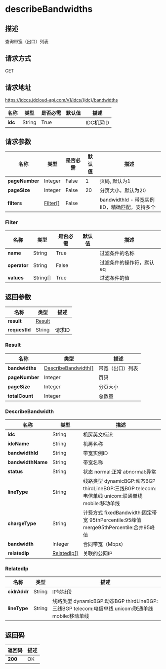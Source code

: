 # describeBandwidths


## 描述
查询带宽（出口）列表

## 请求方式
GET

## 请求地址
https://jdccs.jdcloud-api.com/v1/idcs/{idc}/bandwidths

|名称|类型|是否必需|默认值|描述|
|---|---|---|---|---|
|**idc**|String|True| |IDC机房ID|

## 请求参数
|名称|类型|是否必需|默认值|描述|
|---|---|---|---|---|
|**pageNumber**|Integer|False|1|页码, 默认为1|
|**pageSize**|Integer|False|20|分页大小，默认为20|
|**filters**|[Filter[]](describebandwidths#filter)|False| |bandwidthId - 带宽实例IID，精确匹配，支持多个<br>|

### <div id="filter">Filter</div>
|名称|类型|是否必需|默认值|描述|
|---|---|---|---|---|
|**name**|String|True| |过滤条件的名称|
|**operator**|String|False| |过滤条件的操作符，默认eq|
|**values**|String[]|True| |过滤条件的值|

## 返回参数
|名称|类型|描述|
|---|---|---|
|**result**|[Result](describebandwidths#result)| |
|**requestId**|String|请求ID|

### <div id="result">Result</div>
|名称|类型|描述|
|---|---|---|
|**bandwidths**|[DescribeBandwidth[]](describebandwidths#describebandwidth)|带宽（出口）列表|
|**pageNumber**|Integer|页码|
|**pageSize**|Integer|分页大小|
|**totalCount**|Integer|总数量|
### <div id="describebandwidth">DescribeBandwidth</div>
|名称|类型|描述|
|---|---|---|
|**idc**|String|机房英文标识|
|**idcName**|String|机房名称|
|**bandwidthId**|String|带宽实例ID|
|**bandwidthName**|String|带宽名称|
|**status**|String|状态 normal:正常 abnormal:异常|
|**lineType**|String|线路类型 dynamicBGP:动态BGP thirdLineBGP:三线BGP telecom:电信单线 unicom:联通单线 mobile:移动单线|
|**chargeType**|String|计费方式 fixedBandwidth:固定带宽 95thPercentile:95峰值 merge95thPercentile:合并95峰值|
|**bandwidth**|Integer|合同带宽（Mbps）|
|**relatedIp**|[RelatedIp[]](describebandwidths#relatedip)|关联的公网IP|
### <div id="relatedip">RelatedIp</div>
|名称|类型|描述|
|---|---|---|
|**cidrAddr**|String|IP地址段|
|**lineType**|String|线路类型 dynamicBGP:动态BGP thirdLineBGP:三线BGP telecom:电信单线 unicom:联通单线 mobile:移动单线|

## 返回码
|返回码|描述|
|---|---|
|**200**|OK|
